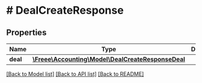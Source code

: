 # # DealCreateResponse

## Properties

Name | Type | Description | Notes
------------ | ------------- | ------------- | -------------
**deal** | [**\Freee\Accounting\Model\DealCreateResponseDeal**](DealCreateResponseDeal.md) |  |

[[Back to Model list]](../../README.md#models) [[Back to API list]](../../README.md#endpoints) [[Back to README]](../../README.md)

